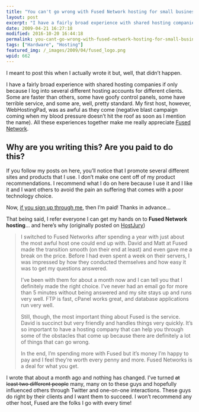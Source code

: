 ```yaml
---
title: "You can't go wrong with Fused Network hosting for small businesses"
layout: post
excerpt: "I have a fairly broad experience with shared hosting companies. Some are faster than others, some have goofy control panels, some have terrible service, and some are, well, pretty standard. Fused, however, is different."
date: 2009-04-21 16:27:18
modified: 2016-10-20 16:44:18
permalink: you-cant-go-wrong-with-fused-network-hosting-for-small-businesses/index.html
tags: ["Hardware", "Hosting"]
featured_img: /_images/2009/04/fused_logo.png
wpid: 662
---
```



I meant to post this when I actually wrote it but, well, that didn’t happen.

I have a fairly broad experience with shared hosting companies if only because I log into several different hosting accounts for different clients. Some are faster than others, some have goofy control panels, some have terrible service, and some are, well, pretty standard. My first host, however, WebHostingPad, was as awful as they come (negative blast campaign coming when my blood pressure doesn’t hit the roof as soon as I mention the name). All these experiences together make me really appreciate [Fused Network](https://www.fused.com/).

Why are you writing this? Are you paid to do this?
--------------------------------------------------

If you follow my posts on here, you’ll notice that I promote several different sites and products that I use. I don’t make one cent off of my product recommendations. I recommend what I do on here because I use it and I like it and I want others to avoid the pain an suffering that comes with a poor technology choice.

Now, [if you sign up through me](https://www.fused.com/), then I’m paid! Thanks in advance…

That being said, I refer everyone I can get my hands on to **<a>Fused Network hosting</a>**… and here’s why (originally posted on [HostJury](http://hostjury.com/reviews/Fused-Network))

> I switched to Fused Networks after spending a year with just about the most awful host one could end up with. David and Matt at Fused made the transition smooth (on their end at least) and even gave me a break on the price. Before I had even spent a week on their servers, I was impressed by how they conducted themselves and how easy it was to get my questions answered.
>
> I’ve been with them for about a month now and I can tell you that I definitely made the right choice. I’ve never had an email go for more than 5 minutes without being answered and my site stays up and runs very well. FTP is fast, cPanel works great, and database applications run very well.
>
> Still, though, the most important thing about Fused is the service. David is succinct but very friendly and handles things very quickly. It’s so important to have a hosting company that can help you through some of the obstacles that come up because there are definitely a lot of things that can go wrong.
>
> In the end, I’m spending more with Fused but it’s money I’m happy to pay and I feel they’re worth every penny and more. Fused Networks is a deal for what you get.

I wrote that about a month ago and nothing has changed. I’ve turned <del>at least two different people</del> many, many on to these guys and hopefully influenced others through Twitter and one-on-one interactions. These guys do right by their clients and I want them to succeed. I won’t recommend any other host, Fused are the folks I go with every time!

